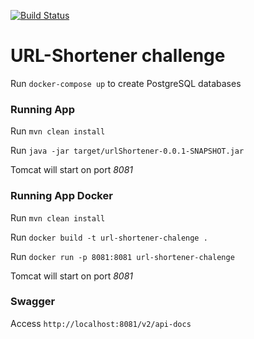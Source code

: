 [![Build Status](https://travis-ci.org/danielsire/url-shortener-api.svg?branch=master)](https://travis-ci.org/danielsire/url-shortener-api)

# URL-Shortener challenge

Run `docker-compose up` to create PostgreSQL databases

### Running App

Run `mvn clean install`

Run `java -jar target/urlShortener-0.0.1-SNAPSHOT.jar`

Tomcat will start on port *8081*

### Running App Docker

Run `mvn clean install`

Run `docker build -t url-shortener-chalenge .`

Run `docker run -p 8081:8081 url-shortener-chalenge`

Tomcat will start on port *8081*

### Swagger

Access `http://localhost:8081/v2/api-docs`

